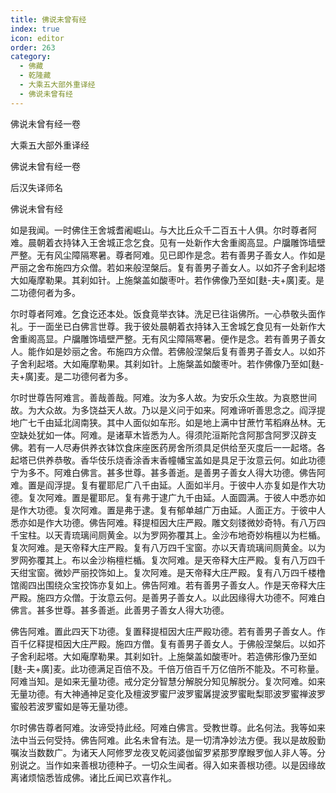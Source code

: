 ```yaml
---
title: 佛说未曾有经
index: true
icon: editor
order: 263
category:
  - 佛藏
  - 乾隆藏
  - 大乘五大部外重译经
  - 佛说未曾有经
---
```


佛说未曾有经一卷  

大乘五大部外重译经  

佛说未曾有经一卷  

后汉失译师名  

佛说未曾有经  

如是我闻。一时佛住王舍城耆阇崛山。与大比丘众千二百五十人俱。尔时尊者阿难。晨朝着衣持钵入王舍城正念乞食。见有一处新作大舍重阁高显。户牖雕饰墙壁严整。无有风尘障隔寒暑。尊者阿难。见已即作是念。若有善男子善女人。作如是严丽之舍布施四方众僧。若如来般涅槃后。复有善男子善女人。以如芥子舍利起塔大如庵摩勒果。其刹如针。上施槃盖如酸枣叶。若作佛像乃至如[麩-夫+廣]麦。是二功德何者为多。  

尔时尊者阿难。乞食讫还本处。饭食竟举衣钵。洗足已往诣佛所。一心恭敬头面作礼。于一面坐已白佛言世尊。我于彼处晨朝着衣持钵入王舍城乞食见有一处新作大舍重阁高显。户牖雕饰墙壁严整。无有风尘障隔寒暑。便作是念。若有善男子善女人。能作如是妙丽之舍。布施四方众僧。若佛般涅槃后复有善男子善女人。以如芥子舍利起塔。大如庵摩勒果。其刹如针。上施槃盖如酸枣叶。若作佛像乃至如[麩-夫+廣]麦。是二功德何者为多。  

尔时世尊告阿难言。善哉善哉。阿难。汝为多人故。为安乐众生故。为哀愍世间故。为大众故。为多饶益天人故。乃以是义问于如来。阿难谛听善思念之。阎浮提地广七千由延北阔南狭。其中人面似如车形。如是地上满中甘蔗竹苇稻麻丛林。无空缺处犹如一体。阿难。是诸草木皆悉为人。得须陀洹斯陀含阿那含阿罗汉辟支佛。若有一人尽寿供养衣钵饮食床座医药房舍所须具足供给至灭度后一一起塔。各起塔已供养恭敬。香华伎乐烧香涂香末香幢幡宝盖如是具足于汝意云何。如此功德宁为多不。阿难白佛言。甚多世尊。甚多善逝。是善男子善女人得大功德。佛告阿难。置是阎浮提。复有瞿耶尼广八千由延。人面如半月。于彼中人亦复如是作大功德。复次阿难。置是瞿耶尼。复有弗于逮广九千由延。人面圆满。于彼人中悉亦如是作大功德。复次阿难。置是弗于逮。复有郁单越广万由延。人面正方。于彼中人悉亦如是作大功德。佛告阿难。释提桓因大庄严殿。雕文刻镂微妙奇特。有八万四千宝柱。以天青琉璃间厕黄金。以为罗网弥覆其上。金沙布地奇妙栴檀以为栏楯。复次阿难。是天帝释大庄严殿。复有八万四千宝窗。亦以天青琉璃间厕黄金。以为罗网弥覆其上。布以金沙栴檀栏楯。复次阿难。是天帝释大庄严殿。复有八万四千天绀宝窗。微妙严丽挍饰如上。复次阿难。是天帝释大庄严殿。复有八万四千楼橹馆阁四出围绕众宝挍饰亦复如上。佛告阿难。若有善男子善女人。作是天帝释大庄严殿。施四方众僧。于汝意云何。是善男子善女人。以此因缘得大功德不。阿难白佛言。甚多世尊。甚多善逝。此善男子善女人得大功德。  

佛告阿难。置此四天下功德。复置释提桓因大庄严殿功德。若有善男子善女人。作百千亿释提桓因大庄严殿。施四方僧。复有善男子善女人。于佛般涅槃后。以如芥子舍利起塔。大如庵摩勒果。其刹如针。上施槃盖如酸枣叶。若造佛形像乃至如[麩-夫+廣]麦。此功德满足百倍不及。千倍万倍百千万亿倍所不能及。不可称量。阿难当知。是如来无量功德。戒分定分智慧分解脱分知见解脱分。复次阿难。如来无量功德。有大神通神足变化及檀波罗蜜尸波罗蜜羼提波罗蜜毗梨耶波罗蜜禅波罗蜜般若波罗蜜如是等无量功德。  

尔时佛告尊者阿难。汝谛受持此经。阿难白佛言。受教世尊。此名何法。我等如来法中当云何受持。佛告阿难。此名未曾有法。是一切清净妙法方便。我以是故殷勤嘱汝当数数广。为诸天人阿修罗龙夜叉乾闼婆伽留罗紧那罗摩睺罗伽人非人等。分别说之。当作如来善根功德种子。一切众生闻者。得入如来善根功德。以是因缘故离诸烦恼悉皆成佛。诸比丘闻已欢喜作礼。  
